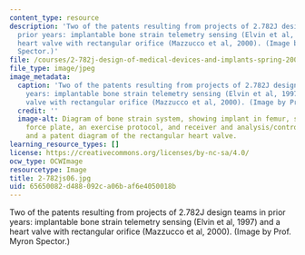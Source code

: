 ```yaml
---
content_type: resource
description: 'Two of the patents resulting from projects of 2.782J design teams in
  prior years: implantable bone strain telemetry sensing (Elvin et al, 1997) and a
  heart valve with rectangular orifice (Mazzucco et al, 2000). (Image by Prof. Myron
  Spector.)'
file: /courses/2-782j-design-of-medical-devices-and-implants-spring-2006/65650082d488092ca06baf6e4050018b_2-782js06.jpg
file_type: image/jpeg
image_metadata:
  caption: 'Two of the patents resulting from projects of 2.782J design teams in prior
    years: implantable bone strain telemetry sensing (Elvin et al, 1997) and a heart
    valve with rectangular orifice (Mazzucco et al, 2000). (Image by Prof. Myron Spector.)'
  credit: ''
  image-alt: Diagram of bone strain system, showing implant in femur, standing on
    force plate, an exercise protocol, and receiver and analysis/control modules;
    and a patent diagram of the rectangular heart valve.
learning_resource_types: []
license: https://creativecommons.org/licenses/by-nc-sa/4.0/
ocw_type: OCWImage
resourcetype: Image
title: 2-782js06.jpg
uid: 65650082-d488-092c-a06b-af6e4050018b
---
```

Two of the patents resulting from projects of 2.782J design teams in prior years: implantable bone strain telemetry sensing (Elvin et al, 1997) and a heart valve with rectangular orifice (Mazzucco et al, 2000). (Image by Prof. Myron Spector.)